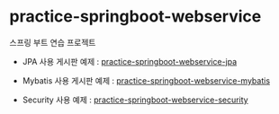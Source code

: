 # practice-springboot-webservice

스프링 부트 연습 프로젝트

- JPA 사용 게시판 예제 : [practice-springboot-webservice-jpa](https://github.com/JJungwoo/practice-springboot-webservice/tree/develop/practice-springboot-webservice-jpa)

- Mybatis 사용 게시판 예제 : [practice-springboot-webservice-mybatis](https://github.com/JJungwoo/practice-springboot-webservice/tree/develop/practice-springboot-webservice-mybatis)

- Security 사용 예제 : [practice-springboot-webservice-security](https://github.com/JJungwoo/practice-springboot-webservice/tree/develop/practice-springboot-webservice-security)
